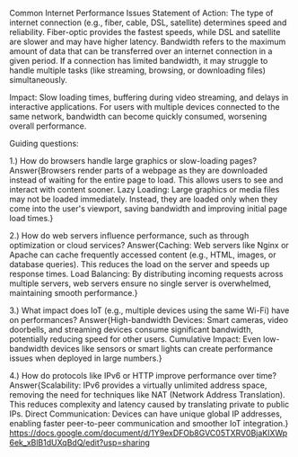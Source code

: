 Common Internet Performance Issues Statement of Action:
The type of internet connection (e.g., fiber, cable, DSL, satellite) determines speed and reliability. Fiber-optic provides the fastest speeds, while DSL and satellite are slower and may have higher latency.
Bandwidth refers to the maximum amount of data that can be transferred over an internet connection in a given period. If a connection has limited bandwidth, it may struggle to handle multiple tasks (like streaming, browsing, or downloading files) simultaneously.

Impact: Slow loading times, buffering during video streaming, and delays in interactive applications. For users with multiple devices connected to the same network, bandwidth can become quickly consumed, worsening overall performance.

Guiding questions:

1.) How do browsers handle large graphics or slow-loading pages?
Answer{Browsers render parts of a webpage as they are downloaded instead of waiting for the entire page to load. This allows users to see and interact with content sooner.
Lazy Loading: Large graphics or media files may not be loaded immediately. Instead, they are loaded only when they come into the user's viewport, saving bandwidth and improving initial page load times.}

2.) How do web servers influence performance, such as through optimization or cloud services?
Answer{Caching: Web servers like Nginx or Apache can cache frequently accessed content (e.g., HTML, images, or database queries). This reduces the load on the server and speeds up response times.
Load Balancing: By distributing incoming requests across multiple servers, web servers ensure no single server is overwhelmed, maintaining smooth performance.}

3.) What impact does IoT (e.g., multiple devices using the same Wi-Fi) have on performances?
Answer{High-bandwidth Devices: Smart cameras, video doorbells, and streaming devices consume significant bandwidth, potentially reducing speed for other users.
Cumulative Impact: Even low-bandwidth devices like sensors or smart lights can create performance issues when deployed in large numbers.}

4.) How do protocols like IPv6 or HTTP improve performance over time?
Answer{Scalability: IPv6 provides a virtually unlimited address space, removing the need for techniques like NAT (Network Address Translation). This reduces complexity and latency caused by translating private to public IPs.
Direct Communication: Devices can have unique global IP addresses, enabling faster peer-to-peer communication and smoother IoT integration.}
https://docs.google.com/document/d/1Y9exDFOb8GVC05TXRV0BjaKIXWp6ek_xBlB1dUXqBdQ/edit?usp=sharing
